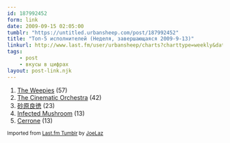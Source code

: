 ```yaml
---
id: 187992452
form: link
date: 2009-09-15 02:05:00
tumblr: "https://untitled.urbansheep.com/post/187992452"
title: "Топ-5 исполнителей (Неделя, завершающаяся 2009-9-13)"
linkurl: http://www.last.fm/user/urbansheep/charts?charttype=weekly&date_to=1252843200
tags:
    - post
    - вкусы в цифрах
layout: post-link.njk
---
```

<ol><li>
<a rel="nofollow" target="_blank" href="http://www.last.fm/music/The+Weepies">The Weepies</a>&nbsp;(57)</li>
<li>
<a rel="nofollow" target="_blank" href="http://www.last.fm/music/The+Cinematic+Orchestra">The Cinematic Orchestra</a>&nbsp;(42)</li>
<li>
<a rel="nofollow" target="_blank" href="http://www.last.fm/music/%E7%A0%82%E5%8E%9F%E8%89%AF%E5%BE%B3">砂原良徳</a>&nbsp;(23)</li>
<li>
<a rel="nofollow" target="_blank" href="http://www.last.fm/music/Infected+Mushroom">Infected Mushroom</a>&nbsp;(13)</li>
<li>
<a rel="nofollow" target="_blank" href="http://www.last.fm/music/Cerrone">Cerrone</a>&nbsp;(13)</li>
</ol><p><small>Imported from <a rel="nofollow" target="_blank" href="http://joelaz.com/post/23488847/last-fm-tumblr-weekly-top-artists">Last.fm Tumblr</a> by <a rel="nofollow" target="_blank" href="http://joelaz.com">JoeLaz</a></small></p>
